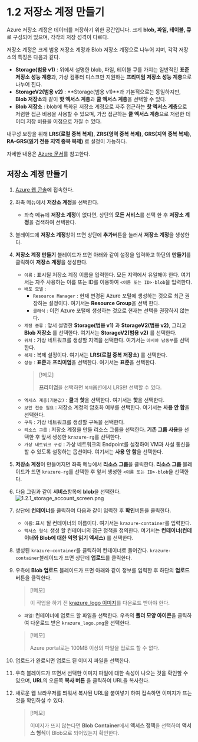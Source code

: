 # 1.2 저장소 계정 만들기
Azure 저장소 계정은 데이터를 저장하기 위한 공간입니다. 크게 **blob, 파일, 테이블, 큐**로 구성되어 있으며, 각각의 저장 성격이 다르다.

저장소 계정은 크게 범용 저장소 계정과 Blob 저장소 계정으로 나누어 지며, 각각 저장소의 특징은 다음과 같다.
- **Storage(범용 v1)** : 위에서 설명한 blob, 파일, 테이블 큐를 가지는 일반적인 **표준 저장소 성능 계층**과, 가상 컴퓨터 디스크만 지원하는 **프리미엄 저장소 성능 계층**으로 나누어 진다.
- **StorageV2(범용 v2)** : **Storage(범용 v1)**과 기본적으로는 동일하지만, **Blob 저장소**와 같이 **핫 엑서스 계층**과 **쿨 엑서스 계층**을 선택할 수 있다.
- **Blob 저장소** : blob에 특화된 저장소 계정으로 자주 접근하는 **핫 엑서스 계층**으로 저렴한 접근 비용을 사용할 수 있으며, 가끔 접근하는 **쿨 엑서스 계층**으로 저렴한 데이터 저장 비용을 이점으로 가질 수 있다.

내구성 보장을 위해 **LRS(로컬 중복 복제)**, **ZRS(영역 중복 복제)**, **GRS(지역 중복 복제)**, **RA-GRS(읽기 전용 지역 중복 복제)** 로 설정이 가능하다.

자세한 내용은 [Azure 문서](https://docs.microsoft.com/ko-kr/azure/storage/storage-introduction)를 참고한다.

## 저장소 계정 만들기
1. [Azure 웹 콘솔](https://portal.azure.com)에 접속한다.

2. 좌측 메뉴에서 **저장소 계정**을 선택한다.
    - 좌측 메뉴에 **저장소 계정**이 없다면, 상단의 **모든 서비스**를 선택 한 후 **저장소 계정**을 검색하여 선택한다.
3. 블레이드에 **저장소 계정**창이 뜨면 상단에 **추가**버튼을 눌러서 **저장소 계정**을 생성한다.

4. **저장소 계정 만들기** 블레이드가 뜨면 아래와 같이 설정을 입력하고 하단의 **만들기**를 클릭하여 **저장소 계정**을 생성한다.
    - `이름` : 표시될 저장소 계정 이름을 입력한다. 모든 지역에서 유일해야 한다. 여기서는 자주 사용하는 이름 또는 ID를 이용하여 `<이름 또는 ID>-blob`을 입력한다.
    - `배포 모델` : 
        - `Resource Manager` : 현재 변경된 Azure 포털에 생성하는 것으로 최근 권장하는 설정이다. 여기서는 **Resource Group**을 선택 한다.
        - `클래식` : 이전 Azure 포털에 생성하는 것으로 현재는 선택을 권장하지 않는다.
    - `계정 종류` : 앞서 설명한 __Storage(범용 v1)__ 과 __StorageV2(범용 v2)__, 그리고 __Blob 저장소__ 를 선택한다. 여기서는 __StorageV2(범용 v2)__ 를 선택한다.
    - `위치` : 가상 네트워크를 생성할 지역을 선택한다. 여기서는 `아시아 남동부`를 선택한다.
    - `복제` : 복제 설정이다. 여기서는 __LRS(로컬 중복 저장소)__ 를 선택한다.
    - `성능` : **표준**과 **프리미엄**을 선택한다. 여기서는 **표준**을 선택한다.
        > [!메모]
        >
        > **프리미엄**을 선택하면 `복제`옵션에서 LRS만 선택할 수 있다. 
    - `엑세스 계층(기본값)` : **쿨**과 **핫**을 선택한다. 여기서는 **핫**을 선택한다.
    - `보안 전송 필요` : 저장소 계정의 암호화 여부를 선택한다. 여기서는 **사용 안 함**을 선택한다.
    - `구독` : 가상 네트워크를 생성할 구독을 선택한다.
    - `리소스 그룹` : 저장소 계정을 만들 리소스 그룹을 선택한다. **기존 그룹 사용**을 선택한 후 앞서 생성한 `krazure-rg`를 선택한다.
    - `가상 네트워크 구성` : 가상 네트워크의 Endpoint를 설정하여 VM과 사설 통신을 할 수 있도록 설정하는 옵션이다. 여기서는 **사용 안 함**을 선택한다.

5. **저장소 계정**이 만들어지면 좌측 메뉴에서 **리소스 그룹**을 클릭한다. **리소스 그룹** 블레이드가 뜨면 `krazure-rg`를 선택한 후 앞서 생성한 `<이름 또는 ID>-blob`을 선택한다.

6. 다음 그림과 같이 **서비스**항목에 **blob**을 선택한다.
![1.2.1_storage_account_screen.png](https://raw.githubusercontent.com/krazure/workshop-itpro-101/master/images/1.2.1_storage_account_screen.PNG)

7. 상단에 **컨테이너**를 클릭하여 다음과 같이 입력한 후 **확인**버튼을 클릭한다.
    - `이름`: 표시 될 컨테이너의 이름이다. 여기서는 `krazure-container`를 입력한다.
    - `액서스 형식`: 생성 할 컨테이너의 접근 정책을 정의한다. 여기서는 __컨테이너(컨테이너와 Blob에 대한 익명 읽기 엑세스)__ 를 선택한다.

8. 생성된 `krazure-container`를 클릭하여 컨테이너로 들어간다. `krazure-container`블레이드가 뜨면 상단에 **업로드**를 클릭한다.

9. 우측에 **Blob 업로드** 블레이드가 뜨면 아래와 같이 정보를 입력한 후 하단의 **업로드** 버튼을 클릭한다.
    > [!메모]
    >
    > 이 작업을 하기 전 [krazure_logo 이미지](../images/krazure_logo.png)를 다운로드 받아야 한다.
    - `파일`: 컨테이너에 업로드 할 파일을 선택한다. 우측의 **폴더 모양 아이콘**을 클릭하여 다운로드 받은 `krazure_logo.png`을 선택한다.
    > [!메모]
    >
    > Azure portal로는 100MB 이상의 파일을 업로드 할 수 없다.

10. 업로드가 완료되면 업로드 된 이미지 파일을 선택한다.

11. 우측 블레이드가 뜨면서 선택한 이미지 파일에 대한 속성이 나오는 것을 확인할 수 있으며, **URL**의 오른쪽 **복사 버튼** 을 클릭하여 URL을 복사한다.

12. 새로운 웹 브라우저를 띄워서 복사된 URL을 붙여넣기 하여 접속하면 이미지가 뜨는 것을 확인하실 수 있다.
    > [!메모]
    >
    > 이미지가 뜨지 않는다면 **Blob Container**에서 **액서스 정책**을 선택하여 **액서스 형식**이 Blob으로 되어있는지 확인한다.